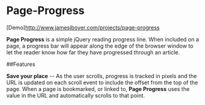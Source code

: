 # Page-Progress

[Demo]<http://www.jamesjboyer.com/projects/page-progress>

**Page Progress** is a simple jQuery reading progress line. When included on a page, a progress bar will appear along the edge of the browser window to let the reader know how far they have progressed through an article.

##Features

**Save your place** -- As the user scrolls, progress is tracked in pixels and the URL is updated on each scroll event to include the offset from the top of the page. When a page is bookmarked, or linked to, **Page Progress** uses the value in the URL and automatically scrolls to that point.